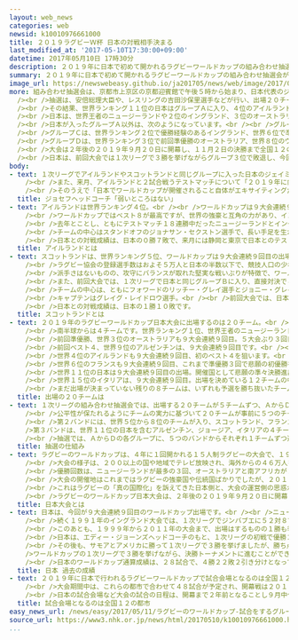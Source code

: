 ```yaml
---
layout: web_news
categories: web
newsid: k10010976661000
title: ２０１９ラグビーＷ杯 日本の対戦相手決まる
last_modified_at: '2017-05-10T17:30:00+09:00'
datetime: 2017年05月10日 17時30分
description: ２０１９年に日本で初めて開かれるラグビーワールドカップの組み合わせ抽選会が京都市で開かれ、日本は、１次リーグのグループＡで世界ランキング４位のアイルランド、５位のスコットランドなどと対戦することになりました。
summary: ２０１９年に日本で初めて開かれるラグビーワールドカップの組み合わせ抽選会が京都市で開かれ、日本は、１次リーグのグループＡで世界ランキング４位のアイルランド、５位のスコットランドなどと対戦することになりました。
image_url: https://newswebeasy.github.io/ja201705/news/web/image/2017/05/11/k10010976661000.jpg
more: 組み合わせ抽選会は、京都市上京区の京都迎賓館で午後５時から始まり、日本代表のジェイミー・ジョセフヘッドコーチをはじめ、すでに出場を決めているチームのヘッドコーチなどが抽選を見守りました。<br
  /><br />抽選は、安倍総理大臣や、レスリングの吉田沙保里選手などが行い、出場２０チームが５チームずつ４つのグループに分かれて争う１次リーグの組み合わせが決まりました。<br
  /><br />その結果、世界ランキング１１位の日本はグループＡに入り、４位のアイルランド、５位のスコットランド、現在予選が行われているヨーロッパ地区予選の１位、ヨーロッパ・オセアニアのプレーオフの勝者と対戦することになりました。<br
  /><br />日本は、世界王者のニュージーランドや２位のイングランド、３位のオーストラリア、さらに南アフリカといった優勝経験のある強豪チームが入らないグループとなりました。<br
  /><br />日本が入ったグループＡ以外は、次のようになっています。<br /><br />グループＢは、世界ランキング１位で史上初の３連覇を狙うニュージーランドと、世界７位で前回大会３位の南アフリカ、世界１５位のイタリア、それにアフリカ地区予選１位、敗者復活最終予選優勝のチームが入りました。<br
  /><br />グループＣは、世界ランキング２位で優勝経験のあるイングランド、世界６位で準優勝３回のフランス、世界９位で前回ベスト４のアルゼンチン、それにアメリカ地区予選１位、オセアニア地区予選２位のチームが入り、実績と実力を兼ね備えた３チームがそろう厳しいグループとなりました。<br
  /><br />グループＤは、世界ランキング３位で前回準優勝のオーストラリア、世界８位のウェールズ、１２位のジョージア、オセアニア地区予選１位、アメリカ地区予選２位のチームとなりました。<br
  /><br />大会は２年後の２０１９年９月２０日に開幕し、１１月２日の決勝まで全国１２の会場で行われます。<br /><br />１次リーグは、２０チームが、５チームずつＡからＤまでの４つのグループに分かれて争われ、各グループの上位２チームが準々決勝へ進みます。<br
  /><br />日本は、前回大会では１次リーグで３勝を挙げながらグループ３位で敗退し、今回のワールドカップでは開催国としてベスト８以上を目標にしています。
body:
- text: １次リーグでアイルランドやスコットランドと同じグループに入った日本のジェイミー・ジョセフヘッドコーチは「どのグループも弱いところはなく、大きなチャレンジになる。アイルランドは強いチームで、スコットランドにも前回の大会で勝てなかった。選手たちはワールドカップで戦うことを楽しみしている」と話しました。<br
    /><br />また、来月、アイルランドと２試合戦うテストマッチについて「２０１９年に向けて相手の戦い方を理解するためのいい機会になると思う。若い選手を連れてくると思うがその戦力を見極める機会にもなる。日本の若い選手たちにとってもとてもいい機会だ」と重要性を強調しました。<br
    /><br />そのうえで「日本でワールドカップが開催されること自体がエキサイティングだ。選手だけでなく、日本のファンがサポートしてくれるのを期待しているし、応援に来てくれることが成功の鍵にもなると思う」と話しました。
  title: ジョセフヘッドコーチ「弱いところはない」
- text: アイルランドは世界ランキング４位。<br /><br />ワールドカップは９大会連続９回目の出場です。サッカーの代表とは異なり、ラグビーの代表チームは北アイルランドも含みます。<br
    /><br />ワールドカップではベスト８が最高ですが、世界の強豪と互角の力があり、イングランドやスコットランド、ウェールズなどとともに作る「６か国対抗戦」では２０１４年と２０１５年に連覇を達成し、一時、世界２位までランキングを上げました。<br
    /><br />去年とことし、ともにテストマッチ１８連勝中だったニュージーランドとイングランドの連勝記録を止めたのもアイルランドです。<br /><br />堅い守りに加え、セットプレーからの得点力が高いのが特徴で、前回大会では優勝候補の一角とされていましたが、キャプテンでロックのポール・オコーネル選手など主力にけが人が相次ぎ、準々決勝でアルゼンチンに敗れました。<br
    /><br />チームの中心はスタンドオフのジョナサン・セクストン選手で、長い手足を生かした正確なキックやロングパスが持ち味の世界屈指の司令塔の１人です。<br
    /><br />日本との対戦成績は、日本の０勝７敗で、来月には静岡と東京で日本とのテストマッチ２試合が予定されています。<br /><br />今回のワールドカップでは初めてのベスト４進出を狙います。
  title: アイルランドとは
- text: スコットランドは、世界ランキング５位、ワールドカップは９大会連続９回目の出場です。<br /><br />ラグビーの歴史は深く、今から１４６年前の１８７１年にイングランドと最古のテストマッチを行い、１対０で勝利しています。<br
    /><br />ラグビー協会の登録選手数はおよそ５万人と日本の半数以下で、競技人口の少なさから人材不足に陥りながらも、粘り強く勝ち星を積み重ねて強豪としての実力を保っています。<br
    /><br />派手さはないものの、攻守にバランスが取れた堅実な戦いぶりが特徴で、ワールドカップでも１９９１年イングランド大会の４位を筆頭に、２０１１年ニュージーランド大会以外はすべて決勝トーナメントに進出するなど安定した成績を残しています。<br
    /><br />また、前回大会では、１次リーグで日本と同じグループＢに入り、直接対決で４５対１０で勝ち、南アフリカに次ぐグループ２位で準々決勝に進出しました。<br
    /><br />チームの中心は、ともにフォワードのリッチー・グレイ選手とジョニー・グレイ選手の兄弟です。<br /><br />兄のリッチー選手はラインアウトなどの空中戦に強さを発揮し、弟のジョニー選手はチーム一のハードワーカーとしてスクラムを支えます。<br
    /><br />キャプテンはグレイグ・レイドロウ選手。<br /><br />前回大会では、日本戦で２０得点をマークし、正確なプレースキックが持ち味です。<br
    /><br />日本との対戦成績は、日本の１勝１０敗です。
  title: スコットランドとは
- text: ２０１９年のラグビーワールドカップ日本大会に出場するのは２０チーム。<br /><br />このうち、すでに決まっているのは１２チームです。<br
    /><br />南半球からは４チームです。世界ランキング１位、世界王者のニュージーランドは、９大会連続９回目の出場です。大会３連覇と史上最多４回目の制覇を狙う優勝候補の筆頭です。<br
    /><br />前回準優勝、世界３位のオーストラリアも９大会連続９回目。５大会ぶり３回目の優勝を狙います。<br /><br />前回３位、世界７位の南アフリカは７大会連続７回目の出場、２００７年以来３回目の優勝を目指します。<br
    /><br />前回ベスト４、世界９位のアルゼンチンは、９大会連続９回目です。<br /><br />北半球からは８チームです。<br /><br />世界２位のイングランドは、９大会連続９回目の出場。前回は開催地で初めて決勝トーナメント進出を逃し、今回はその雪辱を果たして２回目の優勝を目指します。<br
    /><br />世界４位のアイルランドも９大会連続９回目、初のベスト４を狙います。<br /><br />世界５位のスコットランドも９大会連続９回目の出場。初優勝を狙います。<br
    /><br />世界６位のフランスも９大会連続９回目、これまで準優勝３回で悲願の初優勝を目指します。<br /><br />世界８位のウェールズも９大会連続９回目の出場、第１回大会の３位が最高です。<br
    /><br />世界１１位の日本は９大会連続９回目の出場。開催国として悲願の準々決勝進出を目指します。<br /><br />世界１２位のジョージアは５大会連続５回目の出場。<br
    /><br />世界１５位のイタリアは、９大会連続９回目。出場を決めている１２チームの中では、現在の世界ランキングは最下位ですが、前回大会でグループ３位に入り今回の出場権を手にしました。<br
    /><br />まだ出場が決まっていない残りの８チームは、いずれも予選を勝ち抜いたチームとなり、オセアニア地区予選の１位と２位、ヨーロッパ地区予選の１位、アメリカ地区予選の１位と２位、アフリカ地区予選の１位、ヨーロッパ・オセアニアのプレーオフ１位、敗者復活最終予選の優勝チームとなります。
  title: 出場の２０チームは
- text: １次リーグの組み合わせ抽選会では、出場する２０チームが５チームずつ、ＡからＤまでの４つのグループに分かれて戦う、１次リーグの対戦相手が決まります。<br
    /><br />公平性が保たれるようにチームの実力に基づいて２０チームが事前に５つのチーム群「バンド」に振り分けられています。<br /><br />このうち、第１から第３までの上位の３つのバンドは、前回大会の成績をもとに予選を免除された１２チームを世界ランキングで分けていて、第１バンドはワールドカップ３連覇を狙う世界１位のニュージーランドと、優勝１回の２位イングランド、優勝２回の３位オーストラリア、４位のアイルランドが入りました。<br
    /><br />第２バンドには、世界５位から８位のチームが入り、スコットランド、フランス、優勝２回の南アフリカ、ウェールズとなっています。<br /><br
    />第３バンドは、世界１１位の日本を含むアルゼンチン、ジョージア、イタリアの４チームが入りました。<br /><br />残る２つのバンドは、予選を突破して出場する残りの８チームを分け、第４バンドはオセアニア地区予選１位、ヨーロッパ地区予選１位、アメリカ地区予選１位、アフリカ地区予選１位の４チーム、第５バンドは、オセアニア地区予選２位、アメリカ地区予選２位、ヨーロッパ・オセアニアのプレーオフ１位、敗者復活最終予選優勝の４チームとなっています。<br
    /><br />抽選では、ＡからＤの各グループに、５つのバンドからそれぞれ１チームずつ選ばれます。<br /><br />日本は、開催国枠によるシードなどの優遇がないため、決勝トーナメント進出の条件となる１次リーグ２位以内に入るためには、強豪との厳しい戦いを制することが求められます。
  title: 抽選の仕組み
- text: ラグビーのワールドカップは、４年に１回開かれる１５人制ラグビーの大会で、１９８７年に始まりました。<br /><br />大会は、これまでに８回開かれていて、前回、２０１５年のイングランド大会には、世界の８３の国と地域が予選に参加し、予選を勝ち抜いた２０チームが本大会に臨んで世界一をかけて争いました。<br
    /><br />大会の様子は、２００以上の国や地域でテレビ放映され、海外からの４６万人を含むおよそ２５０万人が観戦に訪れるなど、世界的なスポーツイベントとなっています。<br
    /><br />優勝回数は、ニュージーランドが最多の３回、オーストラリアと南アフリカが２回、イングランドが１回と、８大会中７回も南半球のチームが優勝しています。<br
    /><br />大会の開催地はこれまではラグビーの強豪国や伝統国ばかりでしたが、２０１９年に日本で行われる第９回大会は、日本はもちろんアジアで行われる初めてのワールドカップになります。<br
    /><br />これはラグビーの「真の国際化」を訴えてきた日本側と、大会の運営側の思惑が一致したためで、そういった観点からも今回のワールドカップは今後に向けた大きな試金石とされています。<br
    /><br />ラグビーのワールドカップ日本大会は、２年後の２０１９年９月２０日に開幕し、１１月２日の決勝戦まで全国１２の会場でおよそ１か月半にわたって熱戦が繰り広げられます。
  title: 日本大会とは
- text: 日本は、今回が９大会連続９回目のワールドカップ出場です。<br /><br />ニュージーランドとオーストラリアの共催だった１９８７年の第１回大会では３戦全敗でした。<br
    /><br />続く１９９１年のイングランド大会では、１次リーグでジンバブエに５２対８で勝利し、ワールドカップ初勝利を挙げました。<br /><br />第３回、１９９５年の南アフリカ大会では、「オールブラックス」の愛称で知られるニュージーランドに１７対１４５という歴代最多の失点記録で敗れ、強豪との大きな力の差が指摘されました。<br
    /><br />このあとも、１９９９年から２０１１年の大会まで、出場はするものの１勝も挙げられない苦しい流れが続きました。<br /><br />その歴史を大きく変えたのが、前回、２０１５年のイングランド大会でした。<br
    /><br />日本は、エディー・ジョーンズヘッドコーチのもと、１次リーグの初戦で優勝２回を誇る強豪の南アフリカに３４対３２で競り勝ち、ワールドカップで２４年ぶりの勝利を挙げました。<br
    /><br />その後も、サモアとアメリカに勝って１次リーグで３勝を挙げましたが、勝ち点の差で及ばず、初の１次リーグ突破はなりませんでした。<br /><br
    />ワールドカップの１次リーグで３勝を挙げながら、決勝トーナメントに進むことができなかったのは史上初めてで、日本の活躍が世界に大きな衝撃を与えた大会となりました。<br
    /><br />日本のワールドカップ通算成績は、２８試合で、４勝２２敗２引き分けとなっています。
  title: 日本 過去の成績
- text: ２０１９年に日本で行われるラグビーワールドカップで試合会場となるのは全国１２の都市です。<br /><br />開催都市は、北から順に札幌市、岩手県と釜石市、埼玉県と熊谷市、東京都、神奈川県と横浜市、静岡県、愛知県と豊田市、花園ラグビー場のある大阪府と東大阪市、神戸市、福岡県と福岡市、熊本県と熊本市、大分県の合わせて１２都市で、このうち７都市が県や府との共同開催となっています。<br
    /><br />大会期間中は、これらの都市で合わせて４８試合が予定され、開幕戦は２０１９年９月２０日に東京・調布市の東京スタジアム、通称「味の素スタジアム」で、決勝戦は１１月２日に神奈川県・横浜市の横浜国際総合競技場、通称「日産スタジアム」で行われます。<br
    /><br />日本の試合会場など大会の試合の日程は、開幕まで２年前となることし９月中旬には決まる見通しです。<br /><br />このほか、出場チームが大会期間中に滞在する「公認キャンプ地」には、全国３７都道府県の９０自治体から７６件の応募があり、ことし夏ごろに候補地が選ばれる予定で、全国各地でワールドカップの盛り上がりを体験することができそうです。
  title: 試合会場となるのは全国１２の都市
easy_news_url: /news/easy/2017/05/11/ラグビーのワールドカップ-試合をするグループが決まる/
source_url: https://www3.nhk.or.jp/news/html/20170510/k10010976661000.html
...
```

